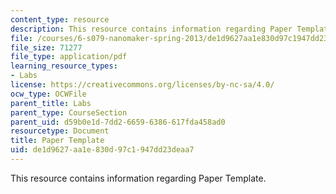 ```yaml
---
content_type: resource
description: This resource contains information regarding Paper Template.
file: /courses/6-s079-nanomaker-spring-2013/de1d9627aa1e830d97c1947dd23deaa7_MIT6_S079S13_papertemp.pdf
file_size: 71277
file_type: application/pdf
learning_resource_types:
- Labs
license: https://creativecommons.org/licenses/by-nc-sa/4.0/
ocw_type: OCWFile
parent_title: Labs
parent_type: CourseSection
parent_uid: d59b0e1d-7dd2-6659-6386-617fda458ad0
resourcetype: Document
title: Paper Template
uid: de1d9627-aa1e-830d-97c1-947dd23deaa7
---
```

This resource contains information regarding Paper Template.